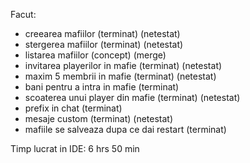 Facut:
- creearea mafiilor (terminat) (netestat)
- stergerea mafiilor (terminat) (netestat)
- listarea mafiilor (concept) (merge)
- invitarea playerilor in mafie (terminat) (netestat)
- maxim 5 membrii in mafie (terminat) (netestat)
- bani pentru a intra in mafie (terminat)
- scoaterea unui player din mafie (terminat) (netestat)
- prefix in chat (terminat)
- mesaje custom (terminat) (netestat)
- mafiile se salveaza dupa ce dai restart (terminat)

Timp lucrat in IDE: 6 hrs 50 min